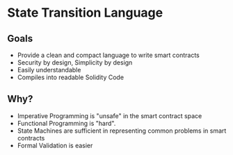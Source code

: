 # State Transition Language

## Goals

* Provide a clean and compact language to write smart contracts
* Security by design, Simplicity by design
* Easily understandable
* Compiles into readable Solidity Code

## Why?

* Imperative Programming is "unsafe" in the smart contract space
* Functional Programming is "hard".
* State Machines are sufficient in representing common problems in smart contracts
* Formal Validation is easier
